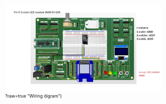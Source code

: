 ![Alt text](https://github.com/summation2009/ST_EDU/blob/main/Examples%20ST-EDU/37%20Sensor%20IN%201/Yin_Yi_2-color_LED_module_3MM_KY-029/IMG.jpg)?raw=true "Wiring digram")
